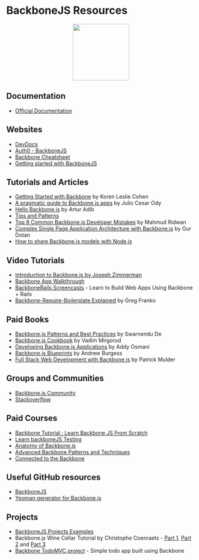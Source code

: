 # BackboneJS Resources

<div align="center">
	<code><img height="150" src="https://backbonejs.org/docs/images/backbone.png"></code>
</div>

## Documentation

* [Official Documentation](https://backbonejs.org/#Getting-started)

## Websites

* [DevDocs](https://devdocs.io/backbone/)
* [Auth0 - BackboneJS](https://auth0.com/blog/backbonejs-getting-started/)
* [Backbone Cheatsheet](https://devhints.io/backbone)
* [Getting started with BackboneJS](https://dzone.com/articles/backbonejs-getting-started)


## Tutorials and Articles

- [Getting Started with Backbone](http://www.korenlc.com/backbone-js-tutorial-getting-started-with-backbone/) by Koren Leslie Cohen
- [A pragmatic guide to Backbone.js apps](http://pragmatic-backbone.com/) by Julio Cesar Ody
- [Hello Backbone.js](http://jasongiedymin.github.io/hello-backbonejs/) by Artur Adib
- [Tips and Patterns](https://www.smashingmagazine.com/2013/08/backbone-js-tips-patterns/)
- [Top 8 Common Backbone.js Developer Mistakes](http://www.toptal.com/backbone-js/top-8-common-backbone-js-developer-mistakes) by Mahmud Ridwan
- [Complex Single Page Application Architecture with Backbone.js](http://blog.soom.la/2013/10/complex-single-page-application.html) by Gur Dotan
- [How to share Backbone.js models with Node.js](http://amirmalik.net/2010/11/27/how-to-share-backbonejs-models-with-nodejs)

## Video Tutorials
* [Introduction to Backbone.js by Joseph Zimmerman](https://www.youtube.com/playlist?list=PLCE344BDBD8FAC282)
* [Backbone App Walkthrough](https://www.youtube.com/playlist?list=PL0C57F698BD4766B1) 
* [BackboneRails Screencasts](http://www.backbonerails.com/) - Learn to Build Web Apps Using Backbone + Rails
* [Backbone-Require-Boilerplate Explained](http://gregfranko.com/blog/backbone-require-boilerplate-explained/) by Greg Franko

## Paid Books
* [Backbone.js Patterns and Best Practices](http://www.amazon.com/dp/1783283572) by Swarnendu De
* [Backbone.js Cookbook](http://www.amazon.com/dp/1782162720/) by Vadim Mirgorod
* [Developing Backbone.js Applications](http://addyosmani.github.io/backbone-fundamentals/) by Addy Osmani
* [Backbone.js Blueprints](http://www.amazon.com/dp/1783286997/) by Andrew Burgess
* [Full Stack Web Development with Backbone.js](http://shop.oreilly.com/product/0636920030799.do) by Patrick Mulder

## Groups and Communities

* [Backbone.js Community](https://www.reddit.com/r/backbonejs/)
* [Stackoverflow](https://stackoverflow.com/questions/tagged/backbone.js)

## Paid Courses

* [Backbone Tutorial : Learn Backbone JS From Scratch](https://www.udemy.com/course/backbonejs-tutorial/)
* [Learn backboneJS Testing](https://www.udemy.com/course/learning-backbonejs-testing/)
* [Anatomy of Backbone.js](https://www.codeschool.com/courses/anatomy-of-backbone-js)
* [Advanced Backbone Patterns and Techniques](http://code.tutsplus.com/courses/advanced-backbone-patterns-and-techniques)
* [Connected to the Backbone](http://code.tutsplus.com/courses/connected-to-the-backbone)

## Useful GitHub resources

* [BackboneJS](https://github.com/jashkenas/backbone)
* [Yeoman generator for Backbone.js](https://github.com/yeoman/generator-backbone)

## Projects

* [BackboneJS Projects Examples](https://backbonejs.org/#examples)
* Backbone.js Wine Cellar Tutorial by Christophe Coenraets - [Part 1](http://coenraets.org/blog/2011/12/backbone-js-wine-cellar-tutorial-part-1-getting-started/), [Part 2](http://coenraets.org/blog/2011/12/backbone-js-wine-cellar-tutorial-part-2-crud/) and [Part 3](http://coenraets.org/blog/2011/12/backbone-js-wine-cellar-tutorial-part-3-deep-linking-and-application-states/)
* [Backbone TodoMVC project](http://todomvc.com/examples/backbone/) - Simple todo app built using Backbone 


